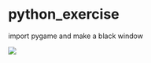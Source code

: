 # python_exercise
<p>import pygame and make a black window</p>
<img src='https://user-images.githubusercontent.com/122704850/229292397-9989180f-bffc-400a-9a4b-b51bf5bdcfb0.png'>


